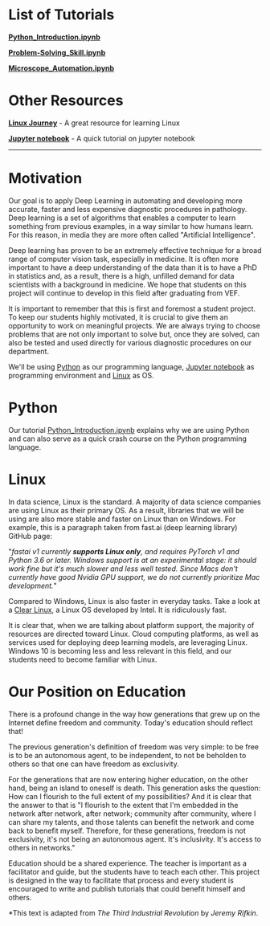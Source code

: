 # List of Tutorials
[**Python_Introduction.ipynb**](https://nbviewer.jupyter.org/github/department-of-vet-pathology-unizg/tutorials/blob/master/notebooks/Python_Introduction.ipynb)

[**Problem-Solving_Skill.ipynb**](https://nbviewer.jupyter.org/github/department-of-vet-pathology-unizg/tutorials/blob/master/notebooks/Problem-Solving_Skill.ipynb)

[**Microscope_Automation.ipynb**](https://nbviewer.jupyter.org/github/department-of-vet-pathology-unizg/tutorials/blob/master/notebooks/Microscope_Automation.ipynb)

# Other Resources
[**Linux Journey**](https://linuxjourney.com/) - A great resource for learning Linux

[**Jupyter notebook**](https://nbviewer.jupyter.org/github/fastai/course-v3/blob/master/nbs/dl1/00_notebook_tutorial.ipynb) - A quick tutorial on jupyter notebook 

---

# Motivation

Our goal is to apply Deep Learning in automating and developing more accurate, faster and less expensive diagnostic procedures in pathology. Deep learning is a set of algorithms that enables a computer to learn something from previous examples, in a way similar to how humans learn. For this reason, in media they are more often called "Artificial Intelligence".

Deep learning has proven to be an extremely effective technique for a broad range of computer vision task, especially in medicine. It is often more important to have a deep understanding of the data than it is to have a PhD in statistics and, as a result, there is a high, unfilled demand for data scientists with a background in medicine. We hope that students on this project will continue to develop in this field after graduating from VEF.

It is important to remember that this is first and foremost a student project. To keep our students highly motivated, it is crucial to give them an opportunity to work on meaningful projects. We are always trying to choose problems that are not only important to solve but, once they are solved, can also be tested and used directly for various diagnostic procedures on our department.

We'll be using [Python](https://github.com/department-of-vet-pathology-unizg/tutorials/blob/master/README.md#Python) as our programming language, [Jupyter notebook](https://nbviewer.jupyter.org/github/fastai/course-v3/blob/master/nbs/dl1/00_notebook_tutorial.ipynb) as programming environment and [Linux](https://github.com/department-of-vet-pathology-unizg/tutorials/blob/master/README.md#Linux) as OS.


# Python

Our tutorial [Python_Introduction.ipynb](https://nbviewer.jupyter.org/github/department-of-vet-pathology-unizg/tutorials/blob/master/notebooks/Python_Introduction.ipynb) explains why we are using Python and can also serve as a quick crash course on the Python programming language.


# Linux

In data science, Linux is the standard. A majority of data science companies are using Linux as their primary OS. As a result, libraries that we will be using are also more stable and faster on Linux than on Windows. For example, this is a paragraph taken from fast.ai (deep learning library) GitHub page:

"_fastai v1 currently **supports Linux only**, and requires PyTorch v1 and Python 3.6 or later. Windows support is at an experimental stage: it should work fine but it's much slower and less well tested. Since Macs don't currently have good Nvidia GPU support, we do not currently prioritize Mac development._"

Compared to Windows, Linux is also faster in everyday tasks. Take a look at a [Clear Linux](https://clearlinux.org/about), a Linux OS developed by Intel. It is ridiculously fast.

It is clear that, when we are talking about platform support, the majority of resources are directed toward Linux. Cloud computing platforms, as well as services used for deploying deep learning models, are leveraging Linux. Windows 10 is becoming less and less relevant in this field, and our students need to become familiar with Linux.

# Our Position on Education

There is a profound change in the way how generations that grew up on the Internet define freedom and community. Today's education should reflect that!

The previous generation's definition of freedom was very simple: to be free is to be an autonomous agent, to be independent, to not be beholden to others so that one can have freedom as exclusivity.

For the generations that are now entering higher education, on the other hand, being an island to oneself is death. This generation asks the question: How can I flourish to the full extent of my possibilities? And it is clear that the answer to that is "I flourish to the extent that I'm embedded in the network after network, after network; community after community, where I can share my talents, and those talents can benefit the network and come back to benefit myself. Therefore, for these generations, freedom is not exclusivity, it's not being an autonomous agent. It's inclusivity. It's access to others in networks."

Education should be a shared experience. The teacher is important as a facilitator and guide, but the students have to teach each other. This project is designed in the way to facilitate that process and every student is encouraged to write and publish tutorials that could benefit himself and others.

*This text is adapted from _The Third Industrial Revolution_ by _Jeremy Rifkin_.
